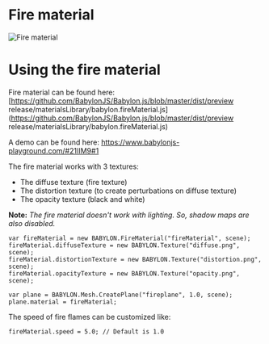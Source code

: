 # Fire material

![Fire material](/img/extensions/materials/fire.png)

# Using the fire material

Fire material can be found here: [https://github.com/BabylonJS/Babylon.js/blob/master/dist/preview release/materialsLibrary/babylon.fireMaterial.js](https://github.com/BabylonJS/Babylon.js/blob/master/dist/preview release/materialsLibrary/babylon.fireMaterial.js)

A demo can be found here:  https://www.babylonjs-playground.com/#21IIM9#1

The fire material works with 3 textures:
- The diffuse texture (fire texture)
- The distortion texture (to create perturbations on diffuse texture)
- The opacity texture (black and white)

**Note:** *The fire material doesn't work with lighting. So, shadow maps are also disabled.*

```
var fireMaterial = new BABYLON.FireMaterial("fireMaterial", scene);
fireMaterial.diffuseTexture = new BABYLON.Texture("diffuse.png", scene);
fireMaterial.distortionTexture = new BABYLON.Texture("distortion.png", scene);
fireMaterial.opacityTexture = new BABYLON.Texture("opacity.png", scene);

var plane = BABYLON.Mesh.CreatePlane("fireplane", 1.0, scene);
plane.material = fireMaterial;
```

The speed of fire flames can be customized like:

```
fireMaterial.speed = 5.0; // Default is 1.0
```


